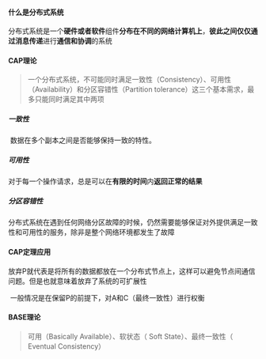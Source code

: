 #### 什么是分布式系统

​	分布式系统是一个**硬件或者软件**组件**分布在不同的网络计算机上**，**彼此之间仅仅通过消息传递**进行**通信和协调**的系统

#### CAP理论

> 一个分布式系统，不可能同时满足一致性（Consistency）、可用性（Availability）和分区容错性（Partition tolerance）这三个基本需求，最多只能同时满足其中两项

##### 一致性

​	数据在多个副本之间是否能够保持一致的特性。

##### 可用性

​	对于每一个操作请求，总是可以在**有限的时间**内**返回正常的结果**

##### 分区容错性

​	分布式系统在遇到任何网络分区故障的时候，仍然需要能够保证对外提供满足一致性和可用性的服务，除非是整个网络环境都发生了故障

#### CAP定理应用

​	放弃P就代表是将所有的数据都放在一个分布式节点上，这样可以避免节点间通信问题。但是也就意味着放弃了系统的可扩展性

​	一般情况是在保留P的前提下，对A和C（最终一致性）进行权衡

#### BASE理论

> 可用（Basically Available）、软状态（ Soft State）、最终一致性（ Eventual Consistency）

